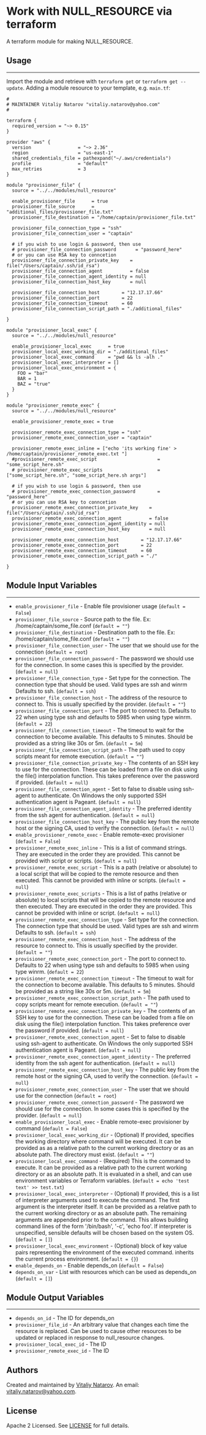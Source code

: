 # Work with NULL_RESOURCE via terraform

A terraform module for making NULL_RESOURCE.


## Usage
----------------------
Import the module and retrieve with ```terraform get``` or ```terraform get --update```. Adding a module resource to your template, e.g. `main.tf`:

```
#
# MAINTAINER Vitaliy Natarov "vitaliy.natarov@yahoo.com"
#

terraform {
  required_version = "~> 0.15"
}

provider "aws" {
  version                 = "~> 2.36"
  region                  = "us-east-1"
  shared_credentials_file = pathexpand("~/.aws/credentials")
  profile                 = "default"
  max_retries             = 3
}

module "provisioner_file" {
  source = "../../modules/null_resource"

  enable_provisioner_file      = true
  provisioner_file_source      = "additional_files/provisioner_file.txt"
  provisioner_file_destination = "/home/captain/provisioner_file.txt"

  provisioner_file_connection_type = "ssh"
  provisioner_file_connection_user = "captain"

  # if you wish to use login & password, then use
  # provisioner_file_connection_password       = "password_here"
  # or you can use RSA key to conncetion
  provisioner_file_connection_private_key    = file("/Users/captain/.ssh/id_rsa")
  provisioner_file_connection_agent          = false
  provisioner_file_connection_agent_identity = null
  provisioner_file_connection_host_key       = null

  provisioner_file_connection_host        = "12.17.17.66"
  provisioner_file_connection_port        = 22
  provisioner_file_connection_timeout     = 60
  provisioner_file_connection_script_path = "./additional_files"

}

module "provisioner_local_exec" {
  source = "../../modules/null_resource"

  enable_provisioner_local_exec      = true
  provisioner_local_exec_working_dir = "./additional_files"
  provisioner_local_exec_command     = "pwd && ls -alh ."
  provisioner_local_exec_interpreter = []
  provisioner_local_exec_environment = {
    FOO = "bar"
    BAR = 1
    BAZ = "true"
  }
}

module "provisioner_remote_exec" {
  source = "../../modules/null_resource"

  enable_provisioner_remote_exec = true

  provisioner_remote_exec_connection_type = "ssh"
  provisioner_remote_exec_connection_user = "captain"

  provisioner_remote_exec_inline = ["echo 'its working fine' > /home/captain/provisioner_remote_exec.txt "]
  #provisioner_remote_exec_script                      = "some_script_here.sh"
  # provisioner_remote_exec_scripts                    = ["some_script_here.sh", "some_script_here.sh args"]

  # if you wish to use login & password, then use
  # provisioner_remote_exec_connection_password        = "password_here"
  # or you can use RSA key to conncetion
  provisioner_remote_exec_connection_private_key    = file("/Users/captain/.ssh/id_rsa")
  provisioner_remote_exec_connection_agent          = false
  provisioner_remote_exec_connection_agent_identity = null
  provisioner_remote_exec_connection_host_key       = null

  provisioner_remote_exec_connection_host        = "12.17.17.66"
  provisioner_remote_exec_connection_port        = 22
  provisioner_remote_exec_connection_timeout     = 60
  provisioner_remote_exec_connection_script_path = "./"

}
```

## Module Input Variables
----------------------
- `enable_provisioner_file` - Enable file provisioner usage (`default = False`)
- `provisioner_file_source` - Source path to the file. Ex: /home/captain/some_file.conf (`default = ""`)
- `provisioner_file_destination` - Destination path to the file. Ex: /home/captain/some_file.conf (`default = ""`)
- `provisioner_file_connection_user` - The user that we should use for the connection (`default = root`)
- `provisioner_file_connection_password` - The password we should use for the connection. In some cases this is specified by the provider. (`default = null`)
- `provisioner_file_connection_type` - Set type for the connection. The connection type that should be used. Valid types are ssh and winrm Defaults to ssh. (`default = ssh`)
- `provisioner_file_connection_host` - The address of the resource to connect to. This is usually specified by the provider. (`default = ""`)
- `provisioner_file_connection_port` - The port to connect to. Defaults to 22 when using type ssh and defaults to 5985 when using type winrm. (`default = 22`)
- `provisioner_file_connection_timeout` - The timeout to wait for the connection to become available. This defaults to 5 minutes. Should be provided as a string like 30s or 5m. (`default = 5m`)
- `provisioner_file_connection_script_path` - The path used to copy scripts meant for remote execution. (`default = ""`)
- `provisioner_file_connection_private_key` - The contents of an SSH key to use for the connection. These can be loaded from a file on disk using the file() interpolation function. This takes preference over the password if provided. (`default = null`)
- `provisioner_file_connection_agent` - Set to false to disable using ssh-agent to authenticate. On Windows the only supported SSH authentication agent is Pageant. (`default = null`)
- `provisioner_file_connection_agent_identity` - The preferred identity from the ssh agent for authentication. (`default = null`)
- `provisioner_file_connection_host_key` - The public key from the remote host or the signing CA, used to verify the connection. (`default = null`)
- `enable_provisioner_remote_exec` - Enable remote-exec provisioner (`default = False`)
- `provisioner_remote_exec_inline` - This is a list of command strings. They are executed in the order they are provided. This cannot be provided with script or scripts. (`default = null`)
- `provisioner_remote_exec_script` - This is a path (relative or absolute) to a local script that will be copied to the remote resource and then executed. This cannot be provided with inline or scripts. (`default = null`)
- `provisioner_remote_exec_scripts` - This is a list of paths (relative or absolute) to local scripts that will be copied to the remote resource and then executed. They are executed in the order they are provided. This cannot be provided with inline or script. (`default = null`)
- `provisioner_remote_exec_connection_type` - Set type for the connection. The connection type that should be used. Valid types are ssh and winrm Defaults to ssh. (`default = ssh`)
- `provisioner_remote_exec_connection_host` - The address of the resource to connect to. This is usually specified by the provider. (`default = ""`)
- `provisioner_remote_exec_connection_port` - The port to connect to. Defaults to 22 when using type ssh and defaults to 5985 when using type winrm. (`default = 22`)
- `provisioner_remote_exec_connection_timeout` - The timeout to wait for the connection to become available. This defaults to 5 minutes. Should be provided as a string like 30s or 5m. (`default = 5m`)
- `provisioner_remote_exec_connection_script_path` - The path used to copy scripts meant for remote execution. (`default = ""`)
- `provisioner_remote_exec_connection_private_key` - The contents of an SSH key to use for the connection. These can be loaded from a file on disk using the file() interpolation function. This takes preference over the password if provided. (`default = null`)
- `provisioner_remote_exec_connection_agent` - Set to false to disable using ssh-agent to authenticate. On Windows the only supported SSH authentication agent is Pageant. (`default = null`)
- `provisioner_remote_exec_connection_agent_identity` - The preferred identity from the ssh agent for authentication. (`default = null`)
- `provisioner_remote_exec_connection_host_key` - The public key from the remote host or the signing CA, used to verify the connection. (`default = null`)
- `provisioner_remote_exec_connection_user` - The user that we should use for the connection (`default = root`)
- `provisioner_remote_exec_connection_password` - The password we should use for the connection. In some cases this is specified by the provider. (`default = null`)
- `enable_provisioner_local_exec` - Enable remote-exec provisioner by command (`default = False`)
- `provisioner_local_exec_working_dir` - (Optional) If provided, specifies the working directory where command will be executed. It can be provided as as a relative path to the current working directory or as an absolute path. The directory must exist. (`default = ""`)
- `provisioner_local_exec_command` - (Required) This is the command to execute. It can be provided as a relative path to the current working directory or as an absolute path. It is evaluated in a shell, and can use environment variables or Terraform variables. (`default = echo 'test text' >> test.txt`)
- `provisioner_local_exec_interpreter` - (Optional) If provided, this is a list of interpreter arguments used to execute the command. The first argument is the interpreter itself. It can be provided as a relative path to the current working directory or as an absolute path. The remaining arguments are appended prior to the command. This allows building command lines of the form '/bin/bash', '-c', 'echo foo'. If interpreter is unspecified, sensible defaults will be chosen based on the system OS. (`default = []`)
- `provisioner_local_exec_environment` - (Optional) block of key value pairs representing the environment of the executed command. inherits the current process environment. (`default = {}`)
- `enable_depends_on` - Enable depends_on (`default = False`)
- `depends_on_var` - List with resources which can be used as depends_on (`default = []`)

## Module Output Variables
----------------------
- `depends_on_id` - The ID for depends_on
- `provisioner_file_id` - An arbitrary value that changes each time the resource is replaced. Can be used to cause other resources to be updated or replaced in response to null_resource changes.
- `provisioner_local_exec_id` - The ID
- `provisioner_remote_exec_id` - The ID


## Authors

Created and maintained by [Vitaliy Natarov](https://github.com/SebastianUA). An email: [vitaliy.natarov@yahoo.com](vitaliy.natarov@yahoo.com).

## License

Apache 2 Licensed. See [LICENSE](https://github.com/SebastianUA/terraform/blob/master/LICENSE) for full details.
